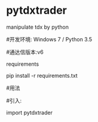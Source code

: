 # pytdxtrader

manipulate tdx by python

#开发环境: Windows 7 / Python 3.5

#通达信版本:v6

requirements

pip install -r requirements.txt

#用法

#引入:

import pytdxtrader
